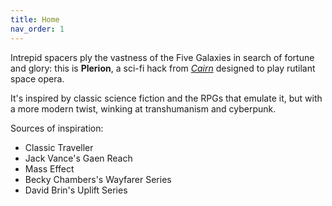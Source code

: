 ```yaml
---
title: Home
nav_order: 1
---
```


Intrepid spacers ply the vastness of the Five Galaxies in search of fortune and glory: this is **Plerion**, a sci-fi hack from [*Cairn*](https://cairnrpg.com) designed to play rutilant space opera.

It's inspired by classic science fiction and the RPGs that emulate it, but with a more modern twist, winking at transhumanism and cyberpunk.

Sources of inspiration:
- Classic Traveller
- Jack Vance's Gaen Reach
- Mass Effect
- Becky Chambers's Wayfarer Series
- David Brin's Uplift Series